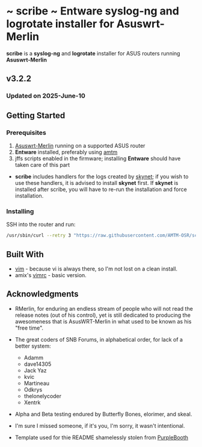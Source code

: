 # ~ scribe ~ Entware syslog-ng and logrotate installer for Asuswrt-Merlin

**scribe** is a **syslog-ng** and **logrotate** installer for ASUS routers running **Asuswrt-Merlin**

## v3.2.2
### Updated on 2025-June-10

## Getting Started

### Prerequisites

1. [Asuswrt-Merlin](https://asuswrt.lostrealm.ca/ "Pure Freaking Magic") running on a supported ASUS router
2. **Entware** installed, preferably using [amtm](https://github.com/decoderman/amtm "amtm")
3. jffs scripts enabled in the firmware; installing **Entware** should have taken care of this part

* **scribe** includes handlers for the logs created by [skynet](https://github.com/Adamm00/IPSet_ASUS "skynet"); if you wish to use these handlers, it is advised to install **skynet** first.  If **skynet** is installed after scribe, you will have to re-run the installation and force installation.

### Installing

SSH into the router and run:
```bash
/usr/sbin/curl --retry 3 "https://raw.githubusercontent.com/AMTM-OSR/scribe/master/scribe.sh" -o "/jffs/scripts/scribe" && chmod 0755 /jffs/scripts/scribe && /jffs/scripts/scribe install
```

## Built With

* [vim](https://www.vim.org/ "definitely NOT emacs") - because vi is always there, so I'm not lost on a clean install.
* amix's [vimrc](https://github.com/amix/vimrc) - basic version.


## Acknowledgments

* RMerlin, for enduring an endless stream of people who will not read the release notes (out of his control), yet is still dedicated to producing the awesomeness that is AsusWRT-Merlin in what used to be known as his "free time".
* The great coders of SNB Forums, in alphabetical order, for lack of a better system:
    * Adamm
    * dave14305
    * Jack Yaz
    * kvic
    * Martineau
    * Odkrys
    * thelonelycoder
    * Xentrk

* Alpha and Beta testing endured by Butterfly Bones, elorimer, and skeal.

* I'm sure I missed someone, if it's you, I'm sorry, it wasn't intentional.  

* Template used for thie README shamelessly stolen from [PurpleBooth](https://gist.github.com/PurpleBooth/109311bb0361f32d87a2 "don't reinvent the wheel")
